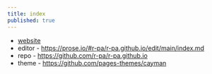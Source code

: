 ```yaml
---
title: index
published: true
---
```

- [website](https://r-pa.github.io/)
- editor - https://prose.io/#r-pa/r-pa.github.io/edit/main/index.md
- repo - https://github.com/r-pa/r-pa.github.io
- theme - https://github.com/pages-themes/cayman
